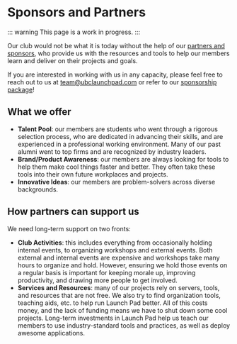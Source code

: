 # Sponsors and Partners

::: warning
This page is a work in progress.
:::

Our club would not be what it is today without the help of our [partners and sponsors](https://ubclaunchpad.com/#sponsors), who provide us with the resources and tools to help our members learn and deliver on their projects and goals.

If you are interested in working with us in any capacity, please feel free to reach out to us at [team@ubclaunchpad.com](team@ubclaunchpad.com) or refer to our [sponsorship package](https://ubclaunchpad.com/sponsorship)!

## What we offer

* **Talent Pool**: our members are students who went through a rigorous selection process, who are dedicated in advancing their skills, and are experienced in a professional working environment. Many of our past alumni went to top firms and are recognized by industry leaders.
* **Brand/Product Awareness**: our members are always looking for tools to help them make cool things faster and better. They often take these tools into their own future workplaces and projects.
* **Innovative Ideas**: our members are problem-solvers across diverse backgrounds.

## How partners can support us

We need long-term support on two fronts:

* **Club Activities**: this includes everything from occasionally holding internal events, to organizing workshops and external events. Both external and internal events are expensive and workshops take many hours to organize and hold. However, ensuring we hold those events on a regular basis is important for keeping morale up, improving productivity, and drawing more people to get involved.
* **Services and Resources**: many of our projects rely on servers, tools, and resources that are not free. We also try to find organization tools, teaching aids, etc. to help run Launch Pad better. All of this costs money, and the lack of funding means we have to shut down some cool projects. Long-term investments in Launch Pad help us teach our members to use industry-standard tools and practices, as well as deploy awesome applications.
